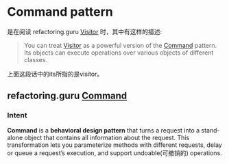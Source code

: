 # Command pattern

是在阅读 refactoring.guru [Visitor](https://refactoring.guru/design-patterns/visitor) 时，其中有这样的描述:

> You can treat [Visitor](https://refactoring.guru/design-patterns/visitor) as a powerful version of the [Command](https://refactoring.guru/design-patterns/command) pattern. Its objects can execute operations over various objects of different classes.

上面这段话中的its所指的是visitor。



## refactoring.guru [Command](https://refactoring.guru/design-patterns/command)



### Intent

**Command** is a **behavioral design pattern** that turns a request into a stand-alone object that contains all information about the request. This transformation lets you parameterize methods with different requests, delay or queue a request’s execution, and support undoable(可撤销的) operations.
